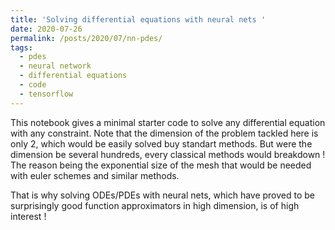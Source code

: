 ```yaml
---
title: 'Solving differential equations with neural nets '
date: 2020-07-26
permalink: /posts/2020/07/nn-pdes/
tags:
  - pdes
  - neural network
  - differential equations
  - code
  - tensorflow
---
```


This notebook gives a minimal starter code to solve any differential equation with any constraint. Note that the dimension of the problem tackled here is only 2, which would be easily solved buy standart methods. But were the dimension be several hundreds, every classical methods would breakdown ! The reason being the exponential size of the mesh that would be needed with euler schemes and similar methods.

That is why solving ODEs/PDEs with neural nets, which have proved to be surprisingly good function approximators in high dimension, is of high interest !

<script src="https://gist.github.com/enzoMiller/e9018c35620dce3a9106106a8f9cb01f.js"></script>
